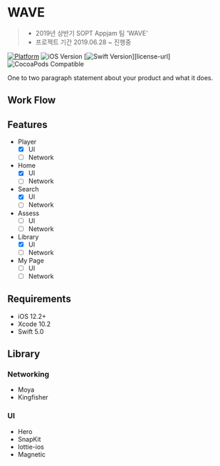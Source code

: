 # WAVE 

> - 2019년 상반기 SOPT Appjam 팀 'WAVE'
> - 프로젝트 기간 2019.06.28 ~ 진행중

[![Platform](https://img.shields.io/cocoapods/p/LFAlertController.svg?style=flat)](http://cocoapods.org/pods/LFAlertController) ![iOS Version](https://img.shields.io/badge/iOS-12.2-lightgray.svg) [![Swift Version](https://img.shields.io/badge/Swift-5.0-orange.svg)][license-url] ![CocoaPods Compatible](https://img.shields.io/badge/cocoapods-1.7.3-blue.svg)

One to two paragraph statement about your product and what it does.



## Work Flow



## Features

- Player
  - [x] UI
  - [ ] Network

- Home
  - [x] UI
  - [ ] Network
- Search
  - [x] UI
  - [ ] Network
- Assess
  - [ ] UI
  - [ ] Network
- Library
  - [x] UI
  - [ ] Network 
- My Page
  - [ ] UI
  - [ ] Network

## Requirements

- iOS 12.2+
- Xcode 10.2
- Swift 5.0

## Library

### Networking

- Moya
- Kingfisher

### UI

- Hero
- SnapKit
- lottie-ios
- Magnetic

  



